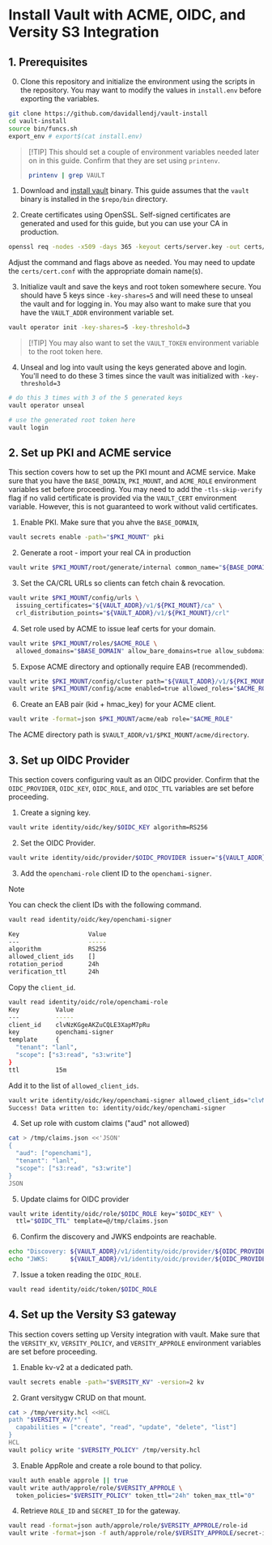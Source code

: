 # Install Vault with ACME, OIDC, and Versity S3 Integration

## 1. Prerequisites

0. Clone this repository and initialize the environment using the scripts in the repository. You may want to modify the values in `install.env` before exporting the variables.

```bash
git clone https://github.com/davidallendj/vault-install
cd vault-install
source bin/funcs.sh
export_env # export$(cat install.env)
```

> [!TIP] This should set a couple of environment variables needed later on in this guide. Confirm that they are set using `printenv`.
> 
> ```bash
> printenv | grep VAULT
> ```

1. Download and [install vault](https://developer.hashicorp.com/vault/install) binary. This guide assumes that the `vault` binary is installed in the `$repo/bin` directory.

2. Create certificates using OpenSSL. Self-signed certificates are generated and used for this guide, but you can use your CA in production.

```bash
openssl req -nodes -x509 -days 365 -keyout certs/server.key -out certs/server.crt -config certs/cert.conf
```

Adjust the command and flags above as needed. You may need to update the `certs/cert.conf` with the appropriate domain name(s).

3. Initialize vault and save the keys and root token somewhere secure. You should have 5 keys since `-key-shares=5` and will need these to unseal the vault and for logging in. You may also want to make sure that you have the `VAULT_ADDR` environment variable set.

```bash
vault operator init -key-shares=5 -key-threshold=3
``` 

> [!TIP] You may also want to set the `VAULT_TOKEN` environment variable to the root token here.

4. Unseal and log into vault using the keys generated above and login. You'll need to do these 3 times since the vault was initialized with `-key-threshold=3`

```bash
# do this 3 times with 3 of the 5 generated keys
vault operator unseal

# use the generated root token here
vault login
```

## 2. Set up PKI and ACME service

This section covers how to set up the PKI mount and ACME service. Make sure that you have the `BASE_DOMAIN`, `PKI_MOUNT`, and `ACME_ROLE` environment variables set before proceeding. You may need to add the `-tls-skip-verify` flag if no valid certificate is provided via the `VAULT_CERT` environment variable. However, this is not guaranteed to work without valid certificates.

1. Enable PKI. Make sure that you ahve the `BASE_DOMAIN`, 

```bash
vault secrets enable -path="$PKI_MOUNT" pki
```

2. Generate a root - import your real CA in production

```bash
vault write $PKI_MOUNT/root/generate/internal common_name="${BASE_DOMAIN} Root CA" ttl=87600h
```

3. Set the CA/CRL URLs so clients can fetch chain & revocation.

```bash
vault write $PKI_MOUNT/config/urls \
  issuing_certificates="${VAULT_ADDR}/v1/${PKI_MOUNT}/ca" \
  crl_distribution_points="${VAULT_ADDR}/v1/${PKI_MOUNT}/crl"
```

4. Set role used by ACME to issue leaf certs for your domain.

```bash
vault write $PKI_MOUNT/roles/$ACME_ROLE \
  allowed_domains="$BASE_DOMAIN" allow_bare_domains=true allow_subdomains=true max_ttl="720h"
```

5. Expose ACME directory and optionally require EAB (recommended).

```bash
vault write $PKI_MOUNT/config/cluster path="${VAULT_ADDR}/v1/${PKI_MOUNT}"
vault write $PKI_MOUNT/config/acme enabled=true allowed_roles="$ACME_ROLE" eab_policy="always-required"
```

6. Create an EAB pair (kid + hmac_key) for your ACME client.

```bash
vault write -format=json $PKI_MOUNT/acme/eab role="$ACME_ROLE"
```

The ACME directory path is `$VAULT_ADDR/v1/$PKI_MOUNT/acme/directory`.

## 3. Set up OIDC Provider

This section covers configuring vault as an OIDC provider. Confirm that the `OIDC_PROVIDER`, `OIDC_KEY`, `OIDC_ROLE`, and `OIDC_TTL` variables are set before proceeding.

1. Create a signing key.

```bash
vault write identity/oidc/key/$OIDC_KEY algorithm=RS256
```

2. Set the OIDC Provider.

```bash
vault write identity/oidc/provider/$OIDC_PROVIDER issuer="${VAULT_ADDR}"
```

3. Add the `openchami-role` client ID to the `openchami-signer`.

> [!NOTE]
> You can check the client IDs with the following command.
> 
> ```bash
> vault read identity/oidc/key/openchami-signer
>
> Key                   Value
> ---                   -----
> algorithm             RS256
> allowed_client_ids    []
> rotation_period       24h
> verification_ttl      24h
> ```

Copy the `client_id`.

```bash
vault read identity/oidc/role/openchami-role
Key          Value
---          -----
client_id    clvNzKGgeAKZuCQLE3XapM7pRu
key          openchami-signer
template     {
  "tenant": "lanl",
  "scope": ["s3:read", "s3:write"]
}
ttl          15m
```

Add it to the list of `allowed_client_ids`.

```bash
vault write identity/oidc/key/openchami-signer allowed_client_ids="clvNzKGgeAKZuCQLE3XapM7pRu"                               
Success! Data written to: identity/oidc/key/openchami-signer
```

4. Set up role with custom claims ("aud" not allowed)

```bash
cat > /tmp/claims.json <<'JSON'
{
  "aud": ["openchami"],
  "tenant": "lanl",
  "scope": ["s3:read", "s3:write"]
}
JSON
```

5. Update claims for OIDC provider

```bash
vault write identity/oidc/role/$OIDC_ROLE key="$OIDC_KEY" \
  ttl="$OIDC_TTL" template=@/tmp/claims.json
```

6. Confirm the discovery and JWKS endpoints are reachable.

```bash
echo "Discovery: ${VAULT_ADDR}/v1/identity/oidc/provider/${OIDC_PROVIDER}/.well-known/openid-configuration"
echo "JWKS:      ${VAULT_ADDR}/v1/identity/oidc/provider/${OIDC_PROVIDER}/.well-known/keys"
```

7. Issue a token reading the `OIDC_ROLE`.

```bash
vault read identity/oidc/token/$OIDC_ROLE
```

## 4. Set up the Versity S3 gateway

This section covers setting up Versity integration with vault. Make sure that the `VERSITY_KV`, `VERSITY_POLICY`, and `VERSITY_APPROLE` environment variables are set before proceeding.

1. Enable kv-v2 at a dedicated path.

```bash
vault secrets enable -path="$VERSITY_KV" -version=2 kv
```

2. Grant versitygw CRUD on that mount.

```bash
cat > /tmp/versity.hcl <<HCL
path "$VERSITY_KV/*" {
  capabilities = ["create", "read", "update", "delete", "list"]
}
HCL
vault policy write "$VERSITY_POLICY" /tmp/versity.hcl
```

3. Enable AppRole and create a role bound to that policy.

```bash
vault auth enable approle || true
vault write auth/approle/role/$VERSITY_APPROLE \
  token_policies="$VERSITY_POLICY" token_ttl="24h" token_max_ttl="0"
```

4. Retrieve `ROLE_ID` and `SECRET_ID` for the gateway.

```bash
vault read -format=json auth/approle/role/$VERSITY_APPROLE/role-id
vault write -format=json -f auth/approle/role/$VERSITY_APPROLE/secret-id
```
